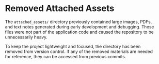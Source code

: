 # Removed Attached Assets

The `attached_assets/` directory previously contained large images, PDFs, and text notes generated during early development and debugging. These files were not part of the application code and caused the repository to be unnecessarily heavy.

To keep the project lightweight and focused, the directory has been removed from version control. If any of the removed materials are needed for reference, they can be accessed from previous commits.

